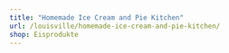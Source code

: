 ```yaml
---
title: "Homemade Ice Cream and Pie Kitchen"
url: /louisville/homemade-ice-cream-and-pie-kitchen/
shop: Eisprodukte
---
```

